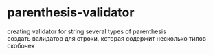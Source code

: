 # parenthesis-validator
creating validator for string several types of parenthesis   
создать валидатор для строки, которая содержит несколько типов скобочек
